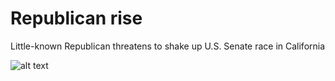 # Republican rise

Little-known Republican threatens to shake up U.S. Senate race in California

![alt text](images/rep.jpg "Rep")
